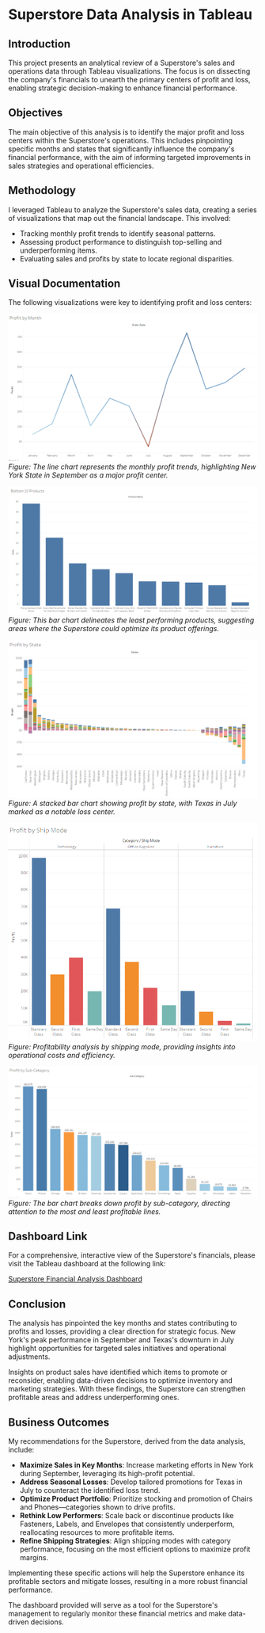 # Superstore Data Analysis in Tableau

## Introduction

This project presents an analytical review of a Superstore's sales and operations data through Tableau visualizations. The focus is on dissecting the company's financials to unearth the primary centers of profit and loss, enabling strategic decision-making to enhance financial performance.

## Objectives

The main objective of this analysis is to identify the major profit and loss centers within the Superstore's operations. This includes pinpointing specific months and states that significantly influence the company's financial performance, with the aim of informing targeted improvements in sales strategies and operational efficiencies.

## Methodology

I leveraged Tableau to analyze the Superstore's sales data, creating a series of visualizations that map out the financial landscape. This involved:
- Tracking monthly profit trends to identify seasonal patterns.
- Assessing product performance to distinguish top-selling and underperforming items.
- Evaluating sales and profits by state to locate regional disparities.

## Visual Documentation

The following visualizations were key to identifying profit and loss centers:

![Profit by Month](Profit_by_Month.png)
*Figure: The line chart represents the monthly profit trends, highlighting New York State in September as a major profit center.*

![Bottom 10 Products](Bottom_10_Products.png)
*Figure: This bar chart delineates the least performing products, suggesting areas where the Superstore could optimize its product offerings.*

![Profit by State](Profit_by_State.png)
*Figure: A stacked bar chart showing profit by state, with Texas in July marked as a notable loss center.*

![Profit by Ship Mode](Profit_by_Ship_Mode.png)
*Figure: Profitability analysis by shipping mode, providing insights into operational costs and efficiency.*

![Profit by Sub-Category](Profit_by_Sub-Category.png)
*Figure: The bar chart breaks down profit by sub-category, directing attention to the most and least profitable lines.*

## Dashboard Link

For a comprehensive, interactive view of the Superstore's financials, please visit the Tableau dashboard at the following link:

[Superstore Financial Analysis Dashboard](https://public.tableau.com/app/profile/victor.soberanis/viz/RegionalSalesbyCategory/Dashboard1?publish=yes)


## Conclusion

The analysis has pinpointed the key months and states contributing to profits and losses, providing a clear direction for strategic focus. New York's peak performance in September and Texas's downturn in July highlight opportunities for targeted sales initiatives and operational adjustments.

Insights on product sales have identified which items to promote or reconsider, enabling data-driven decisions to optimize inventory and marketing strategies. With these findings, the Superstore can strengthen profitable areas and address underperforming ones.

## Business Outcomes

My recommendations for the Superstore, derived from the data analysis, include:

- **Maximize Sales in Key Months**: Increase marketing efforts in New York during September, leveraging its high-profit potential.
- **Address Seasonal Losses**: Develop tailored promotions for Texas in July to counteract the identified loss trend.
- **Optimize Product Portfolio**: Prioritize stocking and promotion of Chairs and Phones—categories shown to drive profits.
- **Rethink Low Performers**: Scale back or discontinue products like Fasteners, Labels, and Envelopes that consistently underperform, reallocating resources to more profitable items.
- **Refine Shipping Strategies**: Align shipping modes with category performance, focusing on the most efficient options to maximize profit margins.

Implementing these specific actions will help the Superstore enhance its profitable sectors and mitigate losses, resulting in a more robust financial performance.


The dashboard provided will serve as a tool for the Superstore's management to regularly monitor these financial metrics and make data-driven decisions.
